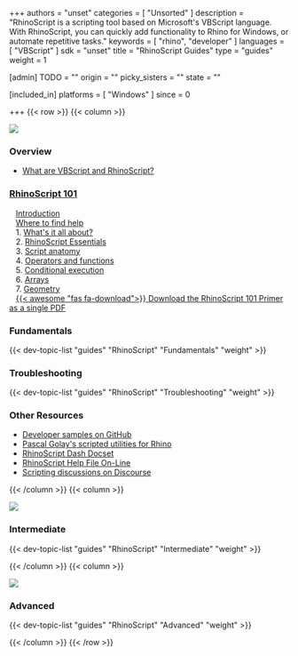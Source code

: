 +++
authors = "unset"
categories = [ "Unsorted" ]
description = "RhinoScript is a scripting tool based on Microsoft's VBScript language. With RhinoScript, you can quickly add functionality to Rhino for Windows, or automate repetitive tasks."
keywords = [ "rhino", "developer" ]
languages = [ "VBScript" ]
sdk = "unset"
title = "RhinoScript Guides"
type = "guides"
weight = 1

[admin]
TODO = ""
origin = ""
picky_sisters = ""
state = ""

[included_in]
platforms = [ "Windows" ]
since = 0

+++
{{< row >}}
{{< column >}}

<!--the .snagit project for this image can be found next to the image -->
[<img src="/images/rhinoscript-guides-col1.png">](http://www.rhino3d.com/download/rhino/5.0/rhinoscript101)

### Overview

- [What are VBScript and RhinoScript?](/guides/rhinoscript/what-are-vbscript-rhinoscript)

### [RhinoScript 101](/guides/rhinoscript/primer-101)

&nbsp;&nbsp; [Introduction](/guides/rhinoscript/primer-101)  
&nbsp;&nbsp; [Where to find help](/guides/rhinoscript/primer-101/where-to-find-help/)  
&nbsp;&nbsp; 1. [What's it all about?](/guides/rhinoscript/primer-101/1-whats-it-all-about/)  
&nbsp;&nbsp; 2. [RhinoScript Essentials](/guides/rhinoscript/primer-101/2-vbscript-essentials/)  
&nbsp;&nbsp; 3. [Script anatomy](/guides/rhinoscript/primer-101/3-script-anatomy/)  
&nbsp;&nbsp; 4. [Operators and functions](/guides/rhinoscript/primer-101/4-operators-and-functions/)  
&nbsp;&nbsp; 5. [Conditional execution](/guides/rhinoscript/primer-101/5-conditional-execution/)  
&nbsp;&nbsp; 6. [Arrays](/guides/rhinoscript/primer-101/6-arrays/)  
&nbsp;&nbsp; 7. [Geometry](/guides/rhinoscript/primer-101/7-geometry/)  
&nbsp;&nbsp; [{{< awesome "fas fa-download">}} ](http://www.rhino3d.com/download/rhino/5.0/rhinoscript101) [Download the RhinoScript 101 Primer as a single PDF ](http://www.rhino3d.com/download/rhino/5.0/rhinoscript101)

### Fundamentals

{{< dev-topic-list "guides" "RhinoScript" "Fundamentals" "weight" >}}

### Troubleshooting

{{< dev-topic-list "guides" "RhinoScript" "Troubleshooting" "weight" >}}

### Other Resources

- [Developer samples on GitHub](https://github.com/mcneel/rhino-developer-samples)
- [Pascal Golay's scripted utilities for Rhino](http://wiki.mcneel.com/people/pascalgolay)
- [RhinoScript Dash Docset](http://discourse.mcneel.com/t/rhinoscript-dash-docset/6382)
- [RhinoScript Help File On-Line](http://www.rhino3d.com/5/rhinoscript/index.html)
- [Scripting discussions on Discourse](https://discourse.mcneel.com/c/scripting)

{{< /column >}}
{{< column >}}

<!--the .snagit project for this image can be found next to the image -->
[<img src="/images/rhinoscript-guides-col2.png">](/guides/rhinoscript/comparing-arrays/)

### Intermediate

{{< dev-topic-list "guides" "RhinoScript" "Intermediate" "weight" >}}

{{< /column >}}
{{< column >}}

<!--the .snagit project for this image can be found next to the image -->
[<img src="/images/rhinoscript-guides-col3.png">](/guides/rhinoscript/array-utilities/)

### Advanced

{{< dev-topic-list "guides" "RhinoScript" "Advanced" "weight" >}}

{{< /column >}}
{{< /row >}}
